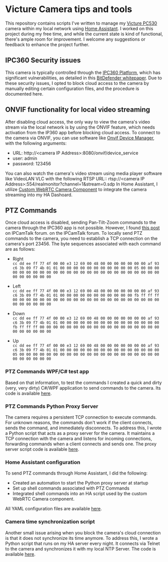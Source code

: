 # Victure Camera tips and tools
This repository contains scripts I've written to manage my [Victure PC530](https://it.govicture.com/products/victure-pc530n-1080p-baby-monitor-con-videocamera) camera within my local network using [Home Assistant](https://www.home-assistant.io/). 
I worked on this project during my free time, and while the current state is kind of functional, there's ample room for improvement. I welcome any suggestions or feedback to enhance the project further.

## IPC360 Security issues
This camera is typically controlled through the [IPC360 Platform](https://play.google.com/store/apps/details?id=com.ipc360&hl=it&gl=US), which has significant vulnerabilities, as detailed in this [BitDefender whitepaper](https://www.bitdefender.com/blog/labs/cracking-the-victure-pc420-camera/). 
Due to these security issues, I opted to block cloud access to the camera by manually editing certain configuration files, and the procedure is documented here.

## ONVIF functionality for local video streaming
After disabling cloud access, the only way to view the camera's video stream via the local network is by using the ONVIF feature, which needs activation from the IP360 app before blocking cloud access. To connect to the camera via ONVIF, you can use software like [Onvif Device Manager](https://github.com/aleksandrm8/ONVIF-Device-Manager), with the following  arguments:

 - URL: http://\<camera IP Address\>:8080/onvif/device_service 
 - user: admin
 - password: 123456

You can also watch the camera's video stream using media player software like VideoLAN VLC with the following RTSP URL::
 rtsp://\<camera IP Address\>:554/realmonitor?channel=1&stream=0.sdp
 In Home Assistant, I utilize [Custom WebRTC Camera Component](https://github.com/AlexxIT/WebRTC) to integrate the camera streaming into my HA Dashoard.

## PTZ Commands
Once cloud access is disabled, sending Pan-Tilt-Zoom commands to the camera through the IPC360 app is not possible. However, I found [this post](https://ipcamtalk.com/threads/url-for-generic-ipc365-ip-camera-to-be-used-with-ispy.44633/page-4#post-727935) on IPCamTalk forum. 
on the IPCamTalk forum. 
To locally send PTZ commands to the camera, you need to establish a TCP connection on the camera's port 23456. The byte sequences associated with each command are as follows:
- Right  
`cc dd ee ff 77 4f 00 00 e3 12 69 00 48 00 00 00 00 00 00 00 af 93 c6 3b 09 f7 4b 01 01 00 00 00 00 00 00 00 00 00 00 00 05 00 00 00 00 00 00 00 00 00 00 00 00 00 00 00 00 00 00 00 00 00 00 00 00 00 00 00 00 00 00 00`

 - Left  
`cc dd ee ff 77 4f 00 00 e3 12 69 00 48 00 00 00 00 00 00 00 af 93 c6 3b 09 f7 4b 01 01 00 00 00 00 00 00 00 00 00 00 00 fb ff ff ff 00 00 00 00 00 00 00 00 00 00 00 00 00 00 00 00 00 00 00 00 00 00 00 00 00 00 00 00`
  
- Down  
`cc dd ee ff 77 4f 00 00 e3 12 69 00 48 00 00 00 00 00 00 00 af 93 c6 3b 09 f7 4b 01 01 00 00 00 00 00 00 00 00 00 00 00 00 00 00 00 fb ff ff ff 00 00 00 00 00 00 00 00 00 00 00 00 00 00 00 00 00 00 00 00 00 00 00 00`
  
- Up  
`cc dd ee ff 77 4f 00 00 e3 12 69 00 48 00 00 00 00 00 00 00 af 93 c6 3b 09 f7 4b 01 01 00 00 00 00 00 00 00 00 00 00 00 00 00 00 00 05 00 00 00 00 00 00 00 00 00 00 00 00 00 00 00 00 00 00 00 00 00 00 00 00 00 00 00`

### PTZ Commands WPF/C# test app
Based on that information, to test the commands I created a quick and dirty (very, very dirty) C#/WPF application to send commands to the camera. Its code is  available [here](C%23%20PTZ%20Commands%20Test%20App).

### PTZ Commands Python Proxy Server
The camera requires a persistent TCP connection to execute commands. For unknown reasons, the commands don't work if the client connects, sends the command, and immediately disconnects. To address this, I wrote a Python script that acts as a proxy server for the camera. It maintains a TCP connection with the camera and listens for incoming connections, forwarding commands when a client connects and sends one. The proxy server script code is available [here](Python%20Scripts/ip365_ptz.py). 
### Home Assistant configuration 

To send PTZ commands through Home Assistant, I did the following:

- Created an automation to start the Python proxy server at startup
- Set up shell commands associated with PTZ Commands
- Integrated shell commands into an HA script used by the custom WebRTC Camera component.

All YAML configuration files are available [here](HA%20Configurations).

### Camera time synchronization script
Another small issue arising when you block the camera's cloud connection is that it does not synchronize its time anymore. To address this, I wrote a Python script that runs on my HA server every night. It connects via Telnet to the camera and synchronizes it with my local NTP Server. The code is available [here](Python%20Scripts/ip365_timesync.py).
